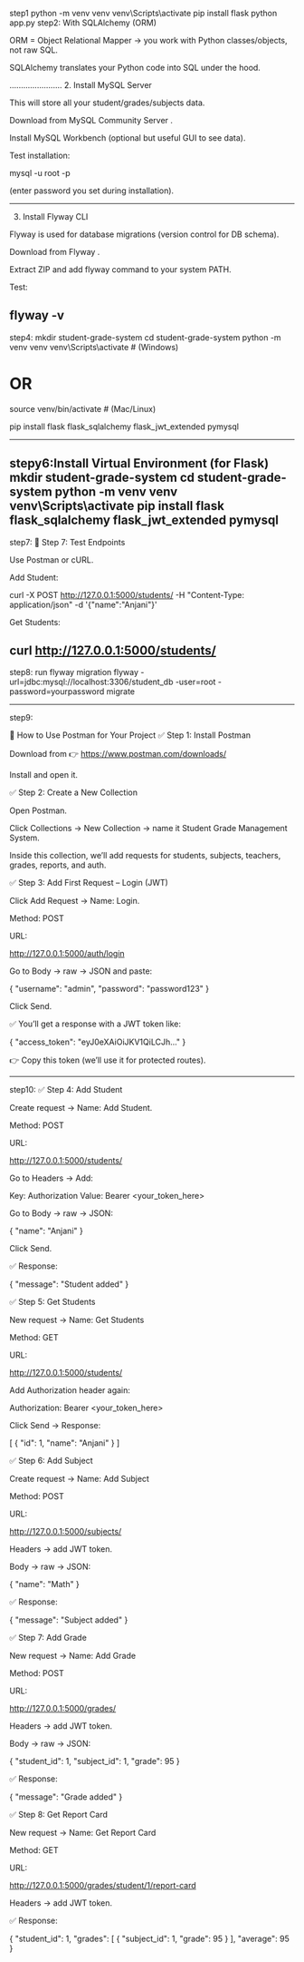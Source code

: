 step1
python -m venv venv
venv\Scripts\activate
pip install flask
python app.py
step2:
With SQLAlchemy (ORM)

ORM = Object Relational Mapper → you work with Python classes/objects, not raw SQL.

SQLAlchemy translates your Python code into SQL under the hood.

.......................
2. Install MySQL Server

This will store all your student/grades/subjects data.

Download from MySQL Community Server
.

Install MySQL Workbench (optional but useful GUI to see data).

Test installation:

mysql -u root -p


(enter password you set during installation).

---------------------------------
3. Install Flyway CLI

Flyway is used for database migrations (version control for DB schema).

Download from Flyway
.

Extract ZIP and add flyway command to your system PATH.

Test:

flyway -v
--------------------------------------
step4:
mkdir student-grade-system
cd student-grade-system
python -m venv venv
venv\Scripts\activate     # (Windows)
# OR
source venv/bin/activate  # (Mac/Linux)

pip install flask flask_sqlalchemy flask_jwt_extended pymysql

---------------
stepy6:Install Virtual Environment (for Flask)
mkdir student-grade-system
cd student-grade-system
python -m venv venv
venv\Scripts\activate 
pip install flask flask_sqlalchemy flask_jwt_extended pymysql
--------
step7:
📌 Step 7: Test Endpoints

Use Postman or cURL.

Add Student:

curl -X POST http://127.0.0.1:5000/students/ -H "Content-Type: application/json" -d '{"name":"Anjani"}'


Get Students:

curl http://127.0.0.1:5000/students/
--------------
step8:
run flyway migration
flyway -url=jdbc:mysql://localhost:3306/student_db -user=root -password=yourpassword migrate

-----------------------
step9:


🚀 How to Use Postman for Your Project
✅ Step 1: Install Postman

Download from 👉 https://www.postman.com/downloads/

Install and open it.

✅ Step 2: Create a New Collection

Open Postman.

Click Collections → New Collection → name it Student Grade Management System.

Inside this collection, we’ll add requests for students, subjects, teachers, grades, reports, and auth.

✅ Step 3: Add First Request – Login (JWT)

Click Add Request → Name: Login.

Method: POST

URL:

http://127.0.0.1:5000/auth/login


Go to Body → raw → JSON and paste:

{
  "username": "admin",
  "password": "password123"
}


Click Send.

✅ You’ll get a response with a JWT token like:

{
  "access_token": "eyJ0eXAiOiJKV1QiLCJh..."
}


👉 Copy this token (we’ll use it for protected routes).

-----------------------
step10:
✅ Step 4: Add Student

Create request → Name: Add Student.

Method: POST

URL:

http://127.0.0.1:5000/students/


Go to Headers → Add:

Key: Authorization
Value: Bearer <your_token_here>


Go to Body → raw → JSON:

{
  "name": "Anjani"
}


Click Send.

✅ Response:

{ "message": "Student added" }

✅ Step 5: Get Students

New request → Name: Get Students

Method: GET

URL:

http://127.0.0.1:5000/students/


Add Authorization header again:

Authorization: Bearer <your_token_here>


Click Send → Response:

[
  { "id": 1, "name": "Anjani" }
]

✅ Step 6: Add Subject

Create request → Name: Add Subject

Method: POST

URL:

http://127.0.0.1:5000/subjects/


Headers → add JWT token.

Body → raw → JSON:

{
  "name": "Math"
}


✅ Response:

{ "message": "Subject added" }

✅ Step 7: Add Grade

New request → Name: Add Grade

Method: POST

URL:

http://127.0.0.1:5000/grades/


Headers → add JWT token.

Body → raw → JSON:

{
  "student_id": 1,
  "subject_id": 1,
  "grade": 95
}


✅ Response:

{ "message": "Grade added" }

✅ Step 8: Get Report Card

New request → Name: Get Report Card

Method: GET

URL:

http://127.0.0.1:5000/grades/student/1/report-card


Headers → add JWT token.

✅ Response:

{
  "student_id": 1,
  "grades": [
    { "subject_id": 1, "grade": 95 }
  ],
  "average": 95
}




